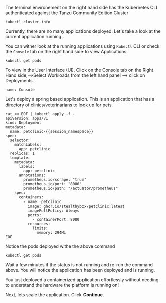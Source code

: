 The terminal environement on the right hand side has the Kubernetes CLI authenticated against the Tanzu Community Edition Cluster

```execute
kubectl cluster-info
```

Currently, there are no many applications deployed. Let's take a look at the current application running.

You can wither look at the running applications using `Kubectl` CLI or check the `Console` tab on the right hand side to view Applications

```execute
kubectl get pods
```

To view in the User Interface (UI), Click on the Console tab  on the Right Hand side,-->Select  Workloads from the left hand panel --> click on Deployments.

```dashboard:open-dashboard
name: Console
```

Let's deploy a spring based application. This is an application that has a directory of clinics/veterinarians to look up for pets.

```execute
cat << EOF | kubectl apply -f -
apiVersion: apps/v1
kind: Deployment
metadata:
  name: petclinic-{{session_namespace}}
spec:
  selector:
    matchLabels:
      app: petclinic
  replicas: 1
  template:
    metadata:
      labels:
        app: petclinic
      annotations:
        prometheus.io/scrape: "true"
        prometheus.io/port: "8080"
        prometheus.io/path: "/actuator/prometheus"
    spec:
      containers:
        - name: petclinic
          image: ghcr.io/stealthybox/petclinic:latest
          imagePullPolicy: Always
          ports:
            - containerPort: 8080
          resources:
            limits:
              memory: 294Mi
EOF
```

Notice the pods deployed withe the above command

```execute
kubectl get pods
```

Wait a few minutes if the status is not running and re-run the command above. You will notice the application has been deployed and is running.

You just deployed a containerized application effortlessly without needing to understand the hardware the platform is running on!

Next, lets scale the application. Click **Continue**. 